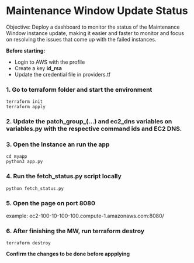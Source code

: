 # Maintenance Window Update Status

Objective: Deploy a dashboard to monitor the status of the Maintenance Window instance update, making it easier and faster to monitor and focus on resolving the issues that come up with the failed instances.

**Before starting:**
- Login to AWS with the profile
- Create a key **id_rsa**
- Update the credential file in providers.tf

### 1. Go to terraform folder and start the environment 
```
terraform init
terraform apply
```

### 2. Update the **patch_group_(...)** and **ec2_dns** variables on **variables.py** with the respective command ids and EC2 DNS.

### 3. Open the Instance an run the app
```
cd myapp
python3 app.py
```

### 4. Run the fetch_status.py script locally
```
python fetch_status.py
```

### 5. Open the page on port 8080

example: ec2-100-10-100-100.compute-1.amazonaws.com:8080/

### 6. After finishing the MW, run terraform destroy
```
terraform destroy
```

**Confirm the changes to be done before appplying**